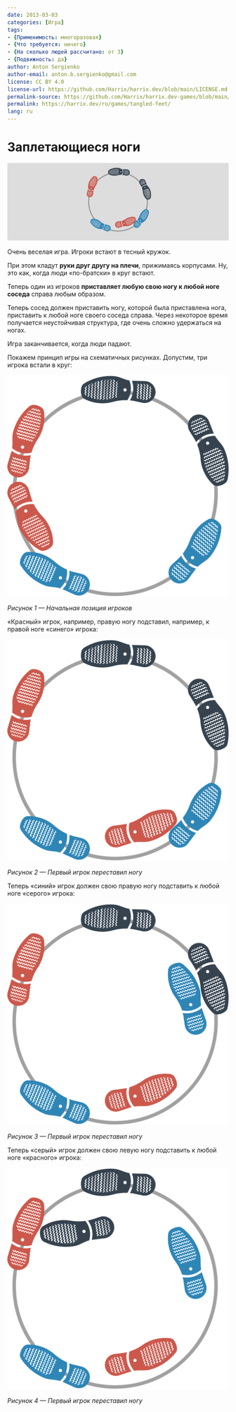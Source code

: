 ```yaml
---
date: 2013-03-03
categories: [Игра]
tags:
- {Применимость: многоразовая}
- {Что требуется: ничего}
- {На сколько людей рассчитано: от 3}
- {Подвижность: да}
author: Anton Sergienko
author-email: anton.b.sergienko@gmail.com
license: CC BY 4.0
license-url: https://github.com/Harrix/harrix.dev/blob/main/LICENSE.md
permalink-source: https://github.com/Harrix/harrix.dev-games/blob/main/tangled-feet/tangled-feet.md
permalink: https://harrix.dev/ru/games/tangled-feet/
lang: ru
---
```


# Заплетающиеся ноги

![Featured image](featured-image.svg)

Очень веселая игра. Игроки встают в тесный кружок.

При этом кладут **руки друг другу на плечи**, прижимаясь корпусами. Ну, это как, когда люди «по-братски» в круг встают.

Теперь один из игроков **приставляет любую свою ногу к любой ноге соседа** справа любым образом.

Теперь сосед должен приставить ногу, которой была приставлена нога, приставить к любой ноге своего соседа справа. Через некоторое время получается неустойчивая структура, где очень сложно удержаться на ногах.

Игра заканчивается, когда люди падают.

Покажем принцип игры на схематичных рисунках. Допустим, три игрока встали в круг:

![Начальная позиция игроков](img/position_01.svg)

_Рисунок 1 — Начальная позиция игроков_

«Красный» игрок, например, правую ногу подставил, например, к правой ноге «синего» игрока:

![Первый игрок переставил ногу](img/position_02.svg)

_Рисунок 2 — Первый игрок переставил ногу_

Теперь «синий» игрок должен свою правую ногу подставить к любой ноге «серого» игрока:

![Первый игрок переставил ногу](img/position_03.svg)

_Рисунок 3 — Первый игрок переставил ногу_

Теперь «серый» игрок должен свою левую ногу подставить к любой ноге «красного» игрока:

![Первый игрок переставил ногу](img/position_04.svg)

_Рисунок 4 — Первый игрок переставил ногу_
